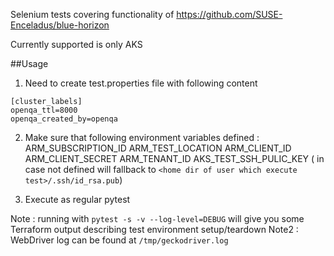 Selenium tests covering functionality of https://github.com/SUSE-Enceladus/blue-horizon

Currently supported is only AKS

##Usage

1. Need to create test.properties file with following content

```
[cluster_labels]
openqa_ttl=8000
openqa_created_by=openqa

```
2. Make sure that following environment variables defined :
ARM_SUBSCRIPTION_ID
ARM_TEST_LOCATION
ARM_CLIENT_ID
ARM_CLIENT_SECRET
ARM_TENANT_ID
AKS_TEST_SSH_PULIC_KEY ( in case not defined will fallback to `<home dir of user which execute test>/.ssh/id_rsa.pub`)

3. Execute as regular pytest

Note : running with `pytest -s -v --log-level=DEBUG` will give you some Terraform output describing test environment setup/teardown
Note2 : WebDriver log can be found at `/tmp/geckodriver.log`